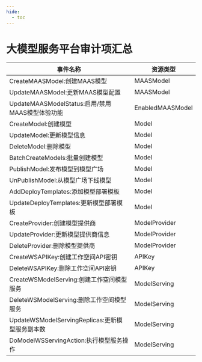 ```yaml
---
hide:
  - toc
---
```


# 大模型服务平台审计项汇总

| 事件名称 | 资源类型 |
| ------- | ------ |
| CreateMAASModel:创建MAAS模型                    | MAASModel        |
| UpdateMAASModel:更新MAAS模型配置                | MAASModel        |
| UpdateMAASModelStatus:启用/禁用MAAS模型体验功能 | EnabledMAASModel |
| CreateModel:创建模型                            | Model            |
| UpdateModel:更新模型信息                        | Model            |
| DeleteModel:删除模型                            | Model            |
| BatchCreateModels:批量创建模型                  | Model            |
| PublishModel:发布模型到模型广场                 | Model            |
| UnPublishModel:从模型广场下线模型               | Model            |
| AddDeployTemplates:添加模型部署模板             | Model            |
| UpdateDeployTemplates:更新模型部署模板          | Model            |
| CreateProvider:创建模型提供商                   | ModelProvider    |
| UpdateProvider:更新模型提供商信息               | ModelProvider    |
| DeleteProvider:删除模型提供商                   | ModelProvider    |
| CreateWSAPIKey:创建工作空间API密钥              | APIKey           |
| DeleteWSAPIKey:删除工作空间API密钥              | APIKey           |
| CreateWSModelServing:创建工作空间模型服务       | ModelServing     |
| DeleteWSModelServing:删除工作空间模型服务       | ModelServing     |
| UpdateWSModelServingReplicas:更新模型服务副本数 | ModelServing     |
| DoModelWSServingAction:执行模型服务操作         | ModelServing     |
